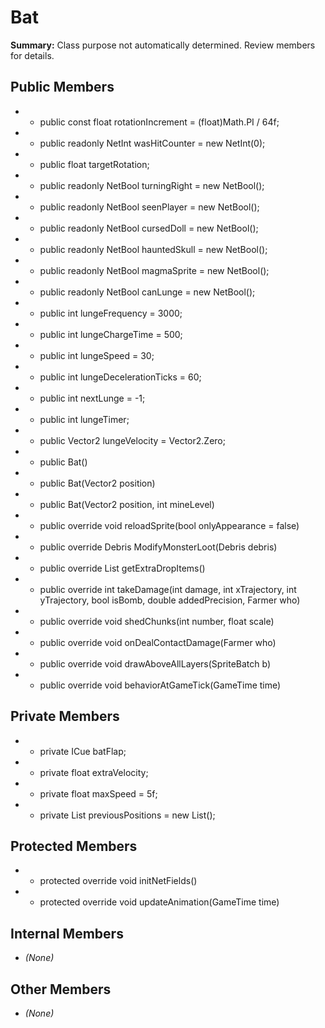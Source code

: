 # Bat

**Summary:** Class purpose not automatically determined. Review members for details.

## Public Members
- - public const float rotationIncrement = (float)Math.PI / 64f;
- - public readonly NetInt wasHitCounter = new NetInt(0);
- - public float targetRotation;
- - public readonly NetBool turningRight = new NetBool();
- - public readonly NetBool seenPlayer = new NetBool();
- - public readonly NetBool cursedDoll = new NetBool();
- - public readonly NetBool hauntedSkull = new NetBool();
- - public readonly NetBool magmaSprite = new NetBool();
- - public readonly NetBool canLunge = new NetBool();
- - public int lungeFrequency = 3000;
- - public int lungeChargeTime = 500;
- - public int lungeSpeed = 30;
- - public int lungeDecelerationTicks = 60;
- - public int nextLunge = -1;
- - public int lungeTimer;
- - public Vector2 lungeVelocity = Vector2.Zero;
- - public Bat()
- - public Bat(Vector2 position)
- - public Bat(Vector2 position, int mineLevel)
- - public override void reloadSprite(bool onlyAppearance = false)
- - public override Debris ModifyMonsterLoot(Debris debris)
- - public override List<Item> getExtraDropItems()
- - public override int takeDamage(int damage, int xTrajectory, int yTrajectory, bool isBomb, double addedPrecision, Farmer who)
- - public override void shedChunks(int number, float scale)
- - public override void onDealContactDamage(Farmer who)
- - public override void drawAboveAllLayers(SpriteBatch b)
- - public override void behaviorAtGameTick(GameTime time)

## Private Members
- - private ICue batFlap;
- - private float extraVelocity;
- - private float maxSpeed = 5f;
- - private List<Vector2> previousPositions = new List<Vector2>();

## Protected Members
- - protected override void initNetFields()
- - protected override void updateAnimation(GameTime time)

## Internal Members
- *(None)*

## Other Members
- *(None)*
